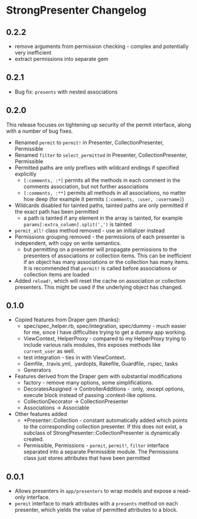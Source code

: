# StrongPresenter Changelog

## 0.2.2
- remove arguments from permission checking - complex and potentially very inefficient
- extract permissions into separate gem

## 0.2.1

- Bug fix: `presents` with nested associations

## 0.2.0

This release focuses on tightening up security of the permit interface, along with a number of bug fixes.

- Renamed `permit` to `permit!` in Presenter, CollectionPresenter, Permissible
- Renamed `filter` to `select_permitted` in Presenter, CollectionPresenter, Permissible
- Permitted paths are only prefixes with wildcard endings if specified explicitly
  - `[:comments, :*]` permits all the methods in each comment in the comments association, but not further associations
  - `[:comments, :**]` permits all methods in all associations, no matter how deep (for example it permits `[:comments, :user, :username]`)
- Wildcards disabled for tainted paths, tainted paths are only permitted if the exact path has been permitted
  - a path is tainted if any element in the array is tainted, for example `params[:extra_column].split(',')` is tainted
- `permit_all!` class method removed - use an initializer instead
- Permissions grouping removed - the permissions of each presenter is independent, with copy on write semantics.
  - but permitting on a presenter will propagate permissions to the presenters of associations or collection items. This can be inefficient if an object has many associations or the collection has many items. It is recommended that `permit!` is called before associations or collection items are loaded
- Added `reload!`, which will reset the cache on association or collection presenters. This might be used if the underlying object has changed.

## 0.1.0

- Copied features from Draper gem (thanks):
  - spec/spec_helper.rb, spec/integration, spec/dummy - much easier for me, since I have difficulties trying to get a dummy app working.
  - ViewContext, HelperProxy - compared to my HelperProxy trying to include various rails modules, this exposes methods like `current_user` as well.
  - test integration - ties in with ViewContext.
  - Gemfile, .travis.yml, .yardopts, Rakefile, Guardfile, .rspec, tasks
  - Generators
- Features derived from the Draper gem with substantial modifications
  - factory - remove many options, some simplifications.
  - DecoratesAssigned -> ControllerAdditions - :only, :except options, execute block instead of passing :context-like options.
  - CollectionDecorator -> CollectionPresenter
  - Associations -> Associable
- Other features added
  - *Presenter::Collection - constant automatically added which points to the corresponding collection presenter. If this does not exist, a subclass of StrongPresenter::CollectionPresenter is dynamically created.
  - Permissible, Permissions - `permit`, `permit!`, `filter` interface separated into a separate Permissible module. The Permissions class just stores attributes that have been permitted

## 0.0.1

- Allows presenters in `app/presenters` to wrap models and expose a read-only interface.
- `permit` interface to mark attributes with a `presents` method on each presenter, which yields the value of permitted attributes to a block.
